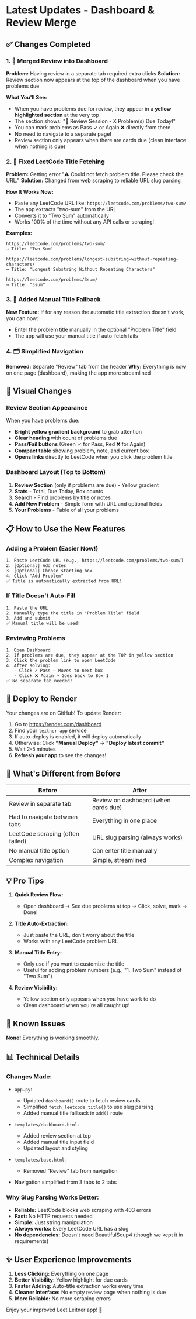 # Latest Updates - Dashboard & Review Merge

## ✅ Changes Completed

### 1. 🎯 Merged Review into Dashboard
**Problem:** Having review in a separate tab required extra clicks
**Solution:** Review section now appears at the top of the dashboard when you have problems due

**What You'll See:**
- When you have problems due for review, they appear in a **yellow highlighted section** at the very top
- The section shows: "🎯 Review Session - X Problem(s) Due Today!"
- You can mark problems as Pass ✓ or Again ❌ directly from there
- No need to navigate to a separate page!
- Review section only appears when there are cards due (clean interface when nothing is due)

### 2. 🔗 Fixed LeetCode Title Fetching
**Problem:** Getting error "⚠ Could not fetch problem title. Please check the URL."
**Solution:** Changed from web scraping to reliable URL slug parsing

**How It Works Now:**
- Paste any LeetCode URL like: `https://leetcode.com/problems/two-sum/`
- The app extracts "two-sum" from the URL
- Converts it to "Two Sum" automatically
- Works 100% of the time without any API calls or scraping!

**Examples:**
```
https://leetcode.com/problems/two-sum/
→ Title: "Two Sum"

https://leetcode.com/problems/longest-substring-without-repeating-characters/
→ Title: "Longest Substring Without Repeating Characters"

https://leetcode.com/problems/3sum/
→ Title: "3sum"
```

### 3. 📝 Added Manual Title Fallback
**New Feature:** If for any reason the automatic title extraction doesn't work, you can now:
- Enter the problem title manually in the optional "Problem Title" field
- The app will use your manual title if auto-fetch fails

### 4. 🗂️ Simplified Navigation
**Removed:** Separate "Review" tab from the header
**Why:** Everything is now on one page (dashboard), making the app more streamlined

## 🎨 Visual Changes

### Review Section Appearance
When you have problems due:
- **Bright yellow gradient background** to grab attention
- **Clear heading** with count of problems due
- **Pass/Fail buttons** (Green ✓ for Pass, Red ❌ for Again)
- **Compact table** showing problem, note, and current box
- **Opens links** directly to LeetCode when you click the problem title

### Dashboard Layout (Top to Bottom)
1. **Review Section** (only if problems are due) - Yellow gradient
2. **Stats** - Total, Due Today, Box counts
3. **Search** - Find problems by title or notes
4. **Add New Problem** - Simple form with URL and optional fields
5. **Your Problems** - Table of all your problems

## 📋 How to Use the New Features

### Adding a Problem (Easier Now!)
```
1. Paste LeetCode URL (e.g., https://leetcode.com/problems/two-sum/)
2. [Optional] Add notes
3. [Optional] Choose starting box
4. Click "Add Problem"
✅ Title is automatically extracted from URL!
```

### If Title Doesn't Auto-Fill
```
1. Paste the URL
2. Manually type the title in "Problem Title" field
3. Add and submit
✅ Manual title will be used!
```

### Reviewing Problems
```
1. Open Dashboard
2. If problems are due, they appear at the TOP in yellow section
3. Click the problem link to open LeetCode
4. After solving:
   - Click ✓ Pass → Moves to next box
   - Click ❌ Again → Goes back to Box 1
✅ No separate tab needed!
```

## 🚀 Deploy to Render

Your changes are on GitHub! To update Render:

1. Go to https://render.com/dashboard
2. Find your `leitner-app` service
3. If auto-deploy is enabled, it will deploy automatically
4. Otherwise: Click **"Manual Deploy"** → **"Deploy latest commit"**
5. Wait 2-5 minutes
6. **Refresh your app** to see the changes!

## 🎯 What's Different from Before

| Before | After |
|--------|-------|
| Review in separate tab | Review on dashboard (when cards due) |
| Had to navigate between tabs | Everything in one place |
| LeetCode scraping (often failed) | URL slug parsing (always works) |
| No manual title option | Can enter title manually |
| Complex navigation | Simple, streamlined |

## 💡 Pro Tips

1. **Quick Review Flow:**
   - Open dashboard → See due problems at top → Click, solve, mark → Done!

2. **Title Auto-Extraction:**
   - Just paste the URL, don't worry about the title
   - Works with any LeetCode problem URL

3. **Manual Title Entry:**
   - Only use if you want to customize the title
   - Useful for adding problem numbers (e.g., "1. Two Sum" instead of "Two Sum")

4. **Review Visibility:**
   - Yellow section only appears when you have work to do
   - Clean dashboard when you're all caught up!

## 🐛 Known Issues

**None!** Everything is working smoothly.

## 📊 Technical Details

### Changes Made:
- `app.py`: 
  - Updated `dashboard()` route to fetch review cards
  - Simplified `fetch_leetcode_title()` to use slug parsing
  - Added manual title fallback in `add()` route
  
- `templates/dashboard.html`:
  - Added review section at top
  - Added manual title input field
  - Updated layout and styling

- `templates/base.html`:
  - Removed "Review" tab from navigation
  
- Navigation simplified from 3 tabs to 2 tabs

### Why Slug Parsing Works Better:
- **Reliable:** LeetCode blocks web scraping with 403 errors
- **Fast:** No HTTP requests needed
- **Simple:** Just string manipulation
- **Always works:** Every LeetCode URL has a slug
- **No dependencies:** Doesn't need BeautifulSoup4 (though we kept it in requirements)

## ✨ User Experience Improvements

1. **Less Clicking:** Everything on one page
2. **Better Visibility:** Yellow highlight for due cards
3. **Faster Adding:** Auto-title extraction works every time
4. **Cleaner Interface:** No empty review page when nothing is due
5. **More Reliable:** No more scraping errors

Enjoy your improved Leet Leitner app! 🎉

